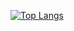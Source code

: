 [![Top Langs](https://github-readme-stats.vercel.app/api/top-langs/?username=MakotoE&langs_count=8&layout=compact)](https://github.com/anuraghazra/github-readme-stats)
